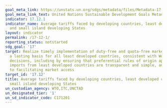 ```yaml
---
goal_meta_link: https://unstats.un.org/sdgs/metadata/files/Metadata-17-12-01.pdf
goal_meta_link_text: United Nations Sustainable Development Goals Metadata (pdf 468kB)
indicator: 17.12.1
indicator_name: Average tariffs faced by developing countries, least developed countries
  and small island developing States
layout: indicator
permalink: /17-12-1/
reporting_status: notstarted
sdg_goal: '17'
target: Realize timely implementation of duty-free and quota-free market access on
  a lasting basis for all least developed countries, consistent with World Trade Organization
  decisions, including by ensuring that preferential rules of origin applicable to
  imports from least developed countries are transparent and simple, and contribute
  to facilitating market access
target_id: '17.12'
title: Average tariffs faced by developing countries, least developed countries and
  small island developing States
un_custodian_agency: WTO,ITC,UNCTAD
un_designated_tier: '1'
un_sd_indicator_code: C171201
---
```

